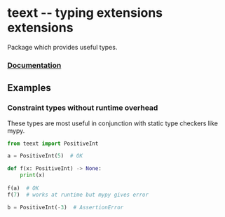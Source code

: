 # teext -- typing extensions extensions

Package which provides useful types.

### [Documentation](https://predictive-analytics-lab.com/teext/)

## Examples

### Constraint types without runtime overhead

These types are most useful in conjunction with static type checkers like mypy.

```python
from teext import PositiveInt

a = PositiveInt(5)  # OK

def f(x: PositiveInt) -> None:
    print(x)
    
f(a)  # OK
f(7)  # works at runtime but mypy gives error

b = PositiveInt(-3)  # AssertionError
```
